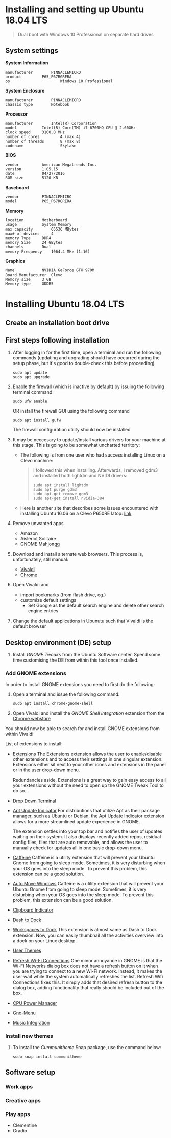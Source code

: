 # Installing and setting up Ubuntu 18.04 LTS
> Dual boot with Windows 10 Professional on separate hard drives

## System settings

**System Information**

	manufacturer		PINNACLEMICRO
	product			P65_P67RGRERA
    os                      Windows 10 Professional

**System Enclosure**

	manufacturer		PINNACLEMICRO
	chassis type		Notebook

**Processor**

	manufacturer		Intel(R) Corporation
	model			Intel(R) Core(TM) i7-6700HQ CPU @ 2.60GHz
	clock speed		3100.0 MHz
    number of cores	        4 (max 4)
	number of threads       8 (max 8)
	codename                Skylake

**BIOS**

	vendor			American Megatrends Inc.
	version			1.05.15
	date			04/27/2016
	ROM size		5120 KB

**Baseboard**	

	vendor			PINNACLEMICRO
	model			P65_P67RGRERA

**Memory**

	location		Motherboard
	usage			System Memory
	max capacity		65536 MBytes
	max# of devices		4
    memory Type		DDR4
    memory Size		24 GBytes
    channels		Dual
    memory Frequency	1064.4 MHz (1:16)

**Graphics**

	Name			NVIDIA GeForce GTX 970M
	Board Manufacturer	Clevo
	Memory size		3 GB
	Memory type		GDDR5


# Installing Ubuntu 18.04 LTS

## Create an installation boot drive

## First steps following installation

1. After logging in for the first time, open a terminal and run the following commands (updating and upgrading should have occurred during the setup phase, but it's good to double-check this before proceeding)
    ```
    sudo apt update
    sudo apt upgrade
    ```
1. Enable the firewall (which is inactive by default) by issuing the following terminal command:
    ```
    sudo ufw enable
    ```
    OR
    install the firewall GUI using the following command
    ```
    sudo apt install gufw
    ```
    The firewall configuration utility should now be installed
1. It may be neccesary to update/install various drivers for your machine at this stage. This is going to be somewhat uncharted territory:
    - The following is from one user who had success installing Linux on a Clevo machine:
        > I followed this when installing.
        >    Afterwards, I removed gdm3 and installed both lightdm and NVIDI drivers:
        > ```
        > sudo apt install lightdm
        > sudo apt purge gdm3
        > sudo apt-get remove gdm3
        > sudo apt-get install nvidia-384
        > ```
    - Here is another site that describes some issues encountered with installing Ubuntu 16.06 on a Clevo P650RE latop: [link](http://forum.notebookreview.com/threads/clevo-p650re-running-ubuntu-16-06-stuck-nvidia-geforce-gtx-970m.794709/)


1. Remove unwanted apps
    - Amazon
    - Aisleriot Solitaire
    - GNOME Mahjongg
1. Download and install alternate web browsers.  This process is, unfortunately, still manual:
    - [Vivaldi](https://vivaldi.com/download/)
    - [Chrome](https://google.com/chrome/)
1. Open Vivaldi and 
    - import bookmarks (from flash drive, eg.)
    - customize default settings
        - Set Google as the default search engine and delete other search engine entries
1. Change the default applications in Ubunutu such that Vivaldi is the default browser
    

## Desktop environment (DE) setup

1. Install _GNOME Tweaks_ from the Ubuntu Software center. Spend some time customising the DE from within this tool once installed.

### Add GNOME extensions

In order to install GNOME extensions you need to first do the following:
1. Open a terminal and issue the following command:
    ```
    sudo apt install chrome-gnome-shell
    ```
2. Open Vivaldi and install the _GNOME Shell integration_ extension from the [Chrome webstore](https://chrome.google.com/webstore/search/GNOME)

You should now be able to search for and install GNOME extensions from within Vivaldi

List of extensions to install:
- [Extensions]()
    The Extensions extension allows the user to enable/disable other extensions and to access their settings in one singular extension. Extensions either sit next to your other icons and extensions in the panel or in the user drop-down menu.

    Redundancies aside, Extensions is a great way to gain easy access to all your extensions without the need to open up the GNOME Tweak Tool to do so.
- [Drop Down Terminal]()
- [Apt Update Indicator]()
    For distributions that utilize Apt as their package manager, such as Ubuntu or Debian, the Apt Update Indicator extension allows for a more streamlined update experience in GNOME.

    The extension settles into your top bar and notifies the user of updates waiting on their system. It also displays recently added repos, residual config files, files that are auto removable, and allows the user to manually check for updates all in one basic drop-down menu. 
- [Caffeine]()
    Caffeine is a utility extension that will prevent your Ubuntu Gnome from going to sleep mode. Sometimes, it is very disturbing when your OS goes into the sleep mode. To prevent this problem, this extension can be a good solution.
 - [Auto Move Windows]()
    Caffeine is a utility extension that will prevent your Ubuntu Gnome from going to sleep mode. Sometimes, it is very disturbing when your OS goes into the sleep mode. To prevent this problem, this extension can be a good solution.   
- [Clipboard Indicator]()
- [Dash to Dock]()
- [Workspaces to Dock]()
    This extension is almost same as Dash to Dock extension. Now, you can easily thumbnail all the activities overview into a dock on your Linux desktop.
- [User Themes]()
- [Refresh Wi-Fi Connections]()
    One minor annoyance in GNOME is that the Wi-Fi Networks dialog box does not have a refresh button on it when you are trying to connect to a new Wi-Fi network. Instead, it makes the user wait while the system automatically refreshes the list. Refresh Wifi Connections fixes this. It simply adds that desired refresh button to the dialog box, adding functionality that really should be included out of the box.
- [CPU Power Manager]()
- [Gno-Menu]()
- [Music Integration]()

### Install new themes

1. To install the _Cummunitheme_ Snap package, use the command below:
    ```
    sudo snap install communitheme
    ```

## Software setup

### Work apps

### Creative apps

### Play apps

- Clementine
- Gradio